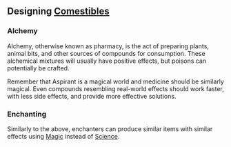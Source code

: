 ## Designing [Comestibles](Comestibles)
### Alchemy
Alchemy, otherwise known as pharmacy, is the act of preparing plants, animal bits, and other sources of compounds for consumption. These alchemical mixtures will usually have positive effects, but poisons can potentially be crafted.

Remember that Aspirant is a magical world and medicine should be similarly magical. Even compounds resembling real-world effects should work faster, with less side effects, and provide more effective solutions.

### Enchanting
Similarly to the above, enchanters can produce similar items with similar effects using [Magic](Magic) instead of [Science](Science).
